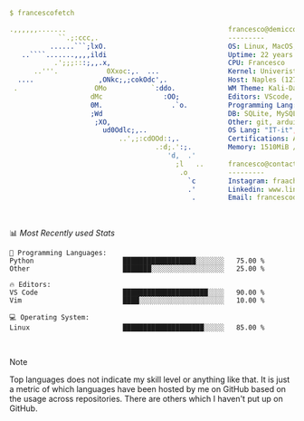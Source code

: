 ```yaml
$ francescofetch

.,,,,,,.......                                        francesco@demicco 
            ``.;:ccc,.                                --------- 
          ......```;lxO.                              OS: Linux, MacOS, Windows 
   ..````.......,,,,ildi                              Uptime: 22 years
           .';;;:::;,,.x,                             CPU: Francesco
      ..'''.            0Xxoc:,.  ...                 Kernel: Univeristà degli Studi di Napoli Partheonpe 
  ....                ,ONkc;,;cokOdc',.               Host: Naples (127.0.0.1)
 .                   OMo           `:ddo.             WM Theme: Kali-Dark
                    dMc               :OO;            Editors: VScode, VS, Vim
                    0M.                 .`o.          Programming Lang: C, C++, C#, Java, Swift, Python, JS
                    ;Wd                               DB: SQLite, MySQL, MariaDB, SQLServer
                     ;XO,                             Other: git, arduino, raspberrypi
                       ud0Odlc;,..                    OS Lang: "IT-it", "EN-en" 
                           ..',;:cdOOd::,.            Certifications: Apple Foundation Course, Cisco Networking Academy
                                    .:d;.':;.         Memory: 1510MiB / 150922MiB
                                       'd,  .'      
                                         ;l   ..      francesco@contacts 
                                          .o          ---------
                                            `c        Instagram: fraachakra 
                                            .'        Linkedin: www.linkedin.com/in/francesco-de-micco-b55034210/
                                             .        Email: francescode.01@gmail.com                  
```
<br>

📊 *Most Recently used Stats* 

```text 
💬 Programming Languages: 
Python                      ██████████████████░░░░░░░   75.00 % 
Other                       ███████░░░░░░░░░░░░░░░░░░   25.00 % 

🔥 Editors: 
VS Code                     █████████████████████░░░░   90.00 %
Vim                         ████░░░░░░░░░░░░░░░░░░░░░   10.00 %  

💻 Operating System: 
Linux                       ████████████████████░░░░░   85.00 % 
```

<br>

> [!NOTE]
> Top languages does not indicate my skill level or anything like that. It is just a metric of which languages have been hosted by me on GitHub based on the usage across repositories. There are others which I haven't put up on GitHub.

<!-- <h2 align="left">👩‍💻  About Me</h2>

* 💻  I'm `Francesco` a 22 years old frontend and backend developer
* 🌍  I'm based in Naples
* ✉️  You can contact me at [francescode.01@gmail.com](mailto:francescode.01@gmail.com)
* 🧠  I'm learning at Università degli Studi di Napoli "Parthenope"
* 🤝  I'm open to collaborating on any project

<br> -->

<!-- <img src="https://user-images.githubusercontent.com/73097560/115834477-dbab4500-a447-11eb-908a-139a6edaec5c.gif"> -->

###

<!-- <h2 align="left"> 🛠️ Skills</h2>

###

<h3 align="left">Back-end</h3>

###

<p align="left">
  <img src="https://skillicons.dev/icons?i=c,cpp,java,js,php,py,swift,django,flask,mongo,nginx,nodejs,mysql,sqlite,postgres" />
</p>

###

<h3 align="left">Front-end</h3>

###

<p align="left">
    <img src="https://skillicons.dev/icons?i=html,css,tailwind,jquery,bootstrap" />
</p>

###

<h3 align="left">Others</h3>

###

<br clear="both">

<p align="left">
  <img src="https://skillicons.dev/icons?i=bash,git,github,arduino,latex,figma,ps,pr,matlab,aws,cloudflare,gcp,linux,raspberrypi" />

</p>

<br> -->


<!-- ###


📊 *Most Recently used Stats* 

```text 
💬 Programming Languages: 
Python                      ██████████████████░░░░░░░   72.94 % 
Other                       ███████░░░░░░░░░░░░░░░░░░   27.06 % 

🔥 Editors: 
VS Code                     █████████████████████████   100.00 % 

💻 Operating System: 
Linux                       ██████████████████░░░░░░░   85.00 % 
```

**I Mostly Code in Python** 

```text
Python                   2 repos             ████░░░░░░░░░░░░░░░░░░░░░   16.67 % 
CSS                      1 repo              ██░░░░░░░░░░░░░░░░░░░░░░░   08.33 % 
C++                      1 repo              ██░░░░░░░░░░░░░░░░░░░░░░░   08.33 % 
C                        1 repo              ██░░░░░░░░░░░░░░░░░░░░░░░   08.33 % 
Makefile                 1 repo              ██░░░░░░░░░░░░░░░░░░░░░░░   08.33 % 
``` -->
